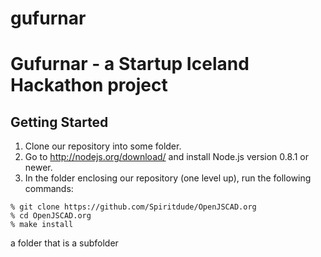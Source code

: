 gufurnar
========

# Gufurnar - a Startup Iceland Hackathon project

## Getting Started

1. Clone our repository into some folder.
2. Go to http://nodejs.org/download/ and install Node.js version 0.8.1 or
newer.
3. In the folder enclosing our repository (one level up), run the
   following commands:

```
% git clone https://github.com/Spiritdude/OpenJSCAD.org
% cd OpenJSCAD.org
% make install
```
a folder that is a subfolder 

